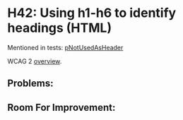 
# H42: Using h1-h6 to identify headings (HTML)

Mentioned in tests: [pNotUsedAsHeader](https://github.com/quailjs/quail/blob/2.2.15/src/js/custom/pNotUsedAsHeader.js)

WCAG 2 [overview](http://www.w3.org/TR/2015/NOTE-WCAG20-TECHS-20150226/H42).

## Problems:

## Room For Improvement:


